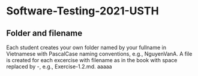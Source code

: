 # Software-Testing-2021-USTH

## Folder and filename
Each student creates your own folder named by your fullname in Vietnamese with PascalCase naming conventions, e.g., NguyenVanA. A file is created for each excercise with filename as in the book with space replaced by -, e.g., Exercise-1.2.md. 
aaaaa
